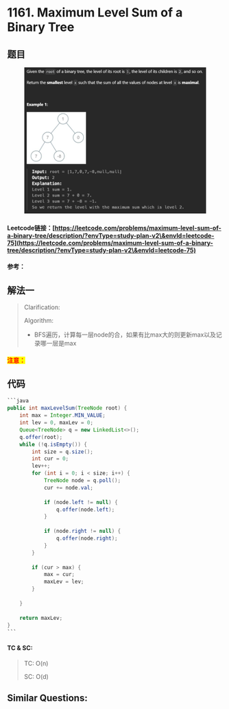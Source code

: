 # 1161. Maximum Level Sum of a Binary Tree

## 题目

<figure><img src="../../.gitbook/assets/image (1) (1) (1) (1) (1) (1) (1) (1) (1) (1) (1) (1) (1) (1).png" alt=""><figcaption></figcaption></figure>

#### Leetcode链接：[https://leetcode.com/problems/maximum-level-sum-of-a-binary-tree/description/?envType=study-plan-v2\&envId=leetcode-75](https://leetcode.com/problems/maximum-level-sum-of-a-binary-tree/description/?envType=study-plan-v2\&envId=leetcode-75)

#### 参考：

## 解法一

> Clarification:&#x20;
>
> Algorithm:&#x20;
>
> * BFS遍历，计算每一层node的合，如果有比max大的则更新max以及记录哪一层是max

#### <mark style="color:red;">注意：</mark>

## 代码

````java
```java
public int maxLevelSum(TreeNode root) {
    int max = Integer.MIN_VALUE;
    int lev = 0, maxLev = 0;
    Queue<TreeNode> q = new LinkedList<>();
    q.offer(root);
    while (!q.isEmpty()) {
        int size = q.size();
        int cur = 0;
        lev++;
        for (int i = 0; i < size; i++) {
            TreeNode node = q.poll();
            cur += node.val;

            if (node.left != null) {
                q.offer(node.left);
            }

            if (node.right != null) {
                q.offer(node.right);
            }
        }

        if (cur > max) {
            max = cur;
            maxLev = lev;
        }
        
    }

    return maxLev;
}
```
````

#### TC & SC:&#x20;

> TC: O(n)
>
> SC: O(d)

## **Similar Questions:**&#x20;
